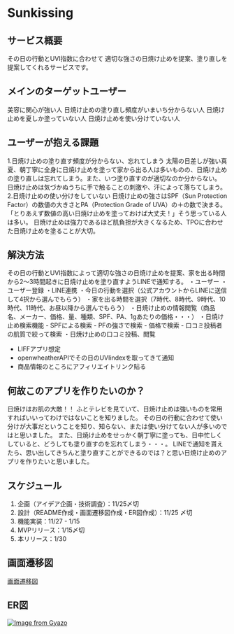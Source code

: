 # Sunkissing
## サービス概要
その日の行動とUVI指数に合わせて
適切な強さの日焼け止めを提案、塗り直しを提案してくれるサービスです。
## メインのターゲットユーザー
美容に関心が強い人
日焼け止めの塗り直し頻度がいまいち分からない人
日焼け止めを夏しか塗っていない人
日焼け止めを使い分けていない人
## ユーザーが抱える課題
1.日焼け止めの塗り直す頻度が分からない、忘れてしまう
太陽の日差しが強い真夏、朝丁寧に全身に日焼け止めを塗って家から出る人は多いものの、日焼け止めの塗り直しは忘れてしまう。また、いつ塗り直すのが適切なのか分からない。
日焼け止めは気づかぬうちに手で触ることの刺激や、汗によって落ちてしまう。
2.日焼け止めの使い分けをしていない
日焼け止めの強さはSPF（Sun Protection Factor）の数値の大きさとPA（Protection Grade of UVA）の＋の数で決まる。
「とりあえず数値の高い日焼け止めを塗っておけば大丈夫！」そう思っている人は多い。
日焼け止めは強力であるほど肌負担が大きくなるため、TPOに合わせた日焼け止めを塗ることが大切。

## 解決方法
その日の行動とUVI指数によって適切な強さの日焼け止めを提案、家を出る時間から2〜3時間起きに日焼け止めを塗り直すようLINEで通知する。
・ユーザー
  ・ユーザー登録
  ・LINE連携
  ・今日の行動を選択（公式アカウントからLINEに送信して4択から選んでもらう）
  ・家を出る時間を選択（7時代、8時代、9時代、10時代、11時代、お昼以降から選んでもらう）
  ・日焼け止めの情報閲覧（商品名、メーカー、価格、量、種類、SPF、PA、1gあたりの価格・・・）
  ・日焼け止め検索機能
    - SPFによる検索
    - PFの強さで検索
    - 価格で検索
    - 口コミ投稿者の肌質で絞って検索
  ・日焼け止めの口コミ投稿、閲覧
- LIFFアプリ想定
- openwheatherAPIでその日のUVIindexを取ってきて通知
- 商品情報のところにアフィリエイトリンク貼る

## 何故このアプリを作りたいのか？
日焼けはお肌の大敵！！
ふとテレビを見ていて、日焼け止めは強いものを常用すればいいってわけではないことを知りました。
その日の行動に合わせて使い分けが大事だということを知り、知らない、または使い分けてない人が多いのではと思いました。
また、日焼け止めをせっかく朝丁寧に塗っても、日中忙しくしていると、どうしても塗り直すのを忘れてしまう・・・。
LINEで通知を貰えたら、思い出してきちんと塗り直すことができるのでは？と思い日焼け止めのアプリを作りたいと思いました。

## スケジュール

1. 企画（アイデア企画・技術調査）：11/25〆切 　
2. 設計（README作成・画面遷移図作成・ER図作成）：11/25 〆切
3. 機能実装：11/27 - 1/15
4. MVPリリース：1/15〆切
5. 本リリース：1/30

## 画面遷移図
[画面遷移図](https://www.figma.com/file/AuTXzXzspRWLh4hymbQoxy/Sunkissing!!?node-id=0%3A1&t=wDW6wXZRubjHHtvq-0)

## ER図
[![Image from Gyazo](https://i.gyazo.com/cfaaf5dac803533ddb5d89bc318fa2db.png)](https://gyazo.com/cfaaf5dac803533ddb5d89bc318fa2db)
